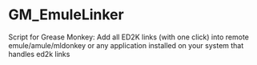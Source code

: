 GM_EmuleLinker
==============

Script for Grease Monkey: Add all ED2K links (with one click) into remote emule/amule/mldonkey or any application installed on your system that handles ed2k links
